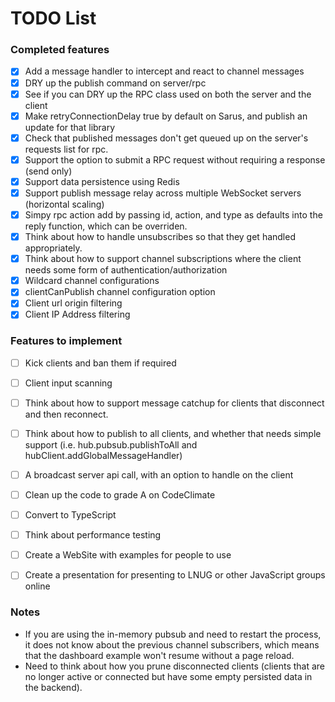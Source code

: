 # TODO List

### Completed features

-   [x] Add a message handler to intercept and react to channel messages
-   [x] DRY up the publish command on server/rpc
-   [x] See if you can DRY up the RPC class used on both the server and the client
-   [x] Make retryConnectionDelay true by default on Sarus, and publish an update for that library
-   [x] Check that published messages don't get queued up on the server's requests list for rpc.
-   [x] Support the option to submit a RPC request without requiring a response (send only)
-   [x] Support data persistence using Redis
-   [x] Support publish message relay across multiple WebSocket servers (horizontal scaling)
-   [x] Simpy rpc action add by passing id, action, and type as defaults into the reply function, which can be overriden.
-   [x] Think about how to handle unsubscribes so that they get handled appropriately.
-   [x] Think about how to support channel subscriptions where the client needs some form of authentication/authorization
-   [x] Wildcard channel configurations
-   [x] clientCanPublish channel configuration option
-   [x] Client url origin filtering
-   [x] Client IP Address filtering

### Features to implement

-   [ ] Kick clients and ban them if required

-   [ ] Client input scanning
-   [ ] Think about how to support message catchup for clients that disconnect and then reconnect.
-   [ ] Think about how to publish to all clients, and whether that needs simple support (i.e. hub.pubsub.publishToAll and hubClient.addGlobalMessageHandler)
-   [ ] A broadcast server api call, with an option to handle on the client
-   [ ] Clean up the code to grade A on CodeClimate
-   [ ] Convert to TypeScript
-   [ ] Think about performance testing
-   [ ] Create a WebSite with examples for people to use
-   [ ] Create a presentation for presenting to LNUG or other JavaScript groups online

### Notes

-   If you are using the in-memory pubsub and need to restart the process, it does not know about the previous channel subscribers, which means that the dashboard example won't resume without a page reload.
-   Need to think about how you prune disconnected clients (clients that are no longer active or connected but have some empty persisted data in the backend).
